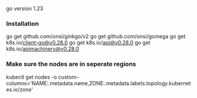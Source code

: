 go version 1.23

### Installation


go get github.com/onsi/ginkgo/v2
go get github.com/onsi/gomega
go get k8s.io/client-go@v0.28.0
go get k8s.io/api@v0.28.0
go get k8s.io/apimachinery@v0.28.0


### Make sure the nodes are in seperate regions

kubectl get nodes -o custom-columns='NAME:.metadata.name,ZONE:.metadata.labels.topology\.kubernetes\.io/zone'

